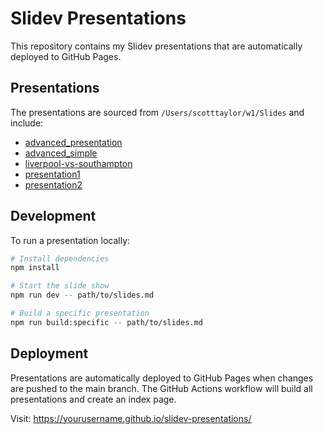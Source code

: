# Slidev Presentations

This repository contains my Slidev presentations that are automatically deployed to GitHub Pages.

## Presentations

The presentations are sourced from `/Users/scotttaylor/w1/Slides` and include:

- [advanced_presentation](./advanced_presentation/)
- [advanced_simple](./advanced_simple/)
- [liverpool-vs-southampton](./liverpool-vs-southampton/)
- [presentation1](./presentation1/)
- [presentation2](./presentation2/)

## Development

To run a presentation locally:

```bash
# Install dependencies
npm install

# Start the slide show
npm run dev -- path/to/slides.md

# Build a specific presentation
npm run build:specific -- path/to/slides.md
```

## Deployment

Presentations are automatically deployed to GitHub Pages when changes are pushed to the main branch.
The GitHub Actions workflow will build all presentations and create an index page.

Visit: https://yourusername.github.io/slidev-presentations/
